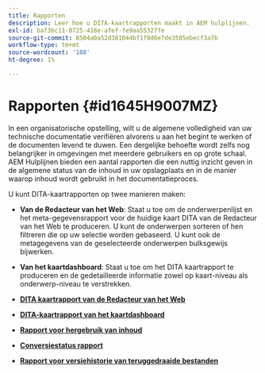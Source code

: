 ```yaml
---
title: Rapporten
description: Leer hoe u DITA-kaartrapporten maakt in AEM hulplijnen.
exl-id: baf3bc11-0725-418e-afef-fe9aa55327fe
source-git-commit: 8504a0a52d381044bf1f0d6e7de3585ebecf3a7b
workflow-type: tm+mt
source-wordcount: '188'
ht-degree: 1%

---
```


# Rapporten {#id1645H9007MZ}

In een organisatorische opstelling, wilt u de algemene volledigheid van uw technische documentatie verifiëren alvorens u aan het begint te werken of de documenten levend te duwen. Een dergelijke behoefte wordt zelfs nog belangrijker in omgevingen met meerdere gebruikers en op grote schaal. AEM Hulplijnen bieden een aantal rapporten die een nuttig inzicht geven in de algemene status van de inhoud in uw opslagplaats en in de manier waarop inhoud wordt gebruikt in het documentatieproces.

U kunt DITA-kaartrapporten op twee manieren maken:

- **Van de Redacteur van het Web**: Staat u toe om de onderwerpenlijst en het meta-gegevensrapport voor de huidige kaart DITA van de Redacteur van het Web te produceren. U kunt de onderwerpen sorteren of hen filtreren die op uw selectie worden gebaseerd. U kunt ook de metagegevens van de geselecteerde onderwerpen bulksgewijs bijwerken.
- **Van het kaartdashboard**: Staat u toe om het DITA kaartrapport te produceren en de gedetailleerde informatie zowel op kaart-niveau als onderwerp-niveau te verstrekken.

- **[DITA kaartrapport van de Redacteur van het Web](reports-web-editor.md)**

- **[DITA-kaartrapport van het kaartdashboard](reports-ditamap.md)**

- **[Rapport voor hergebruik van inhoud](reports-content-reuse.md)**

- **[Conversiestatus rapport](reports-convertion-status.md)**

- **[Rapport voor versiehistorie van teruggedraaide bestanden](reports-reverted-file-version-history.md)**
